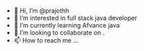 - 👋 Hi, I’m @prajothh
- 👀 I’m interested in full stack java developer
- 🌱 I’m currently learning Afvance java
- 💞️ I’m looking to collaborate on .
- 📫 How to reach me ...

<!---
prajothh/prajothh is a ✨ special ✨ repository because its `README.md` (this file) appears on your GitHub profile.
You can click the Preview link to take a look at your changes.
--->
